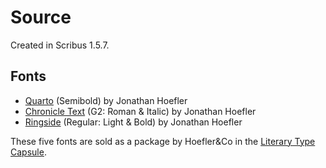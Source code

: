 # Source

Created in Scribus 1.5.7.

## Fonts

* [Quarto][] (Semibold) by Jonathan Hoefler
* [Chronicle Text][] (G2: Roman & Italic) by Jonathan Hoefler
* [Ringside][] (Regular: Light & Bold) by Jonathan Hoefler

[Quarto]: https://www.typography.com/fonts/quarto/overview
[Chronicle Text]: https://www.typography.com/fonts/chronicle-text/overview
[Ringside]: https://www.typography.com/fonts/ringside/overview

These five fonts are sold as a package by Hoefler&Co
in the [Literary Type Capsule](https://www.typography.com/fonts/literary-type-capsule/overview).
